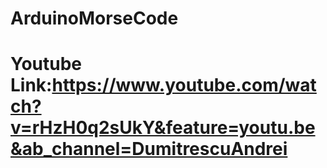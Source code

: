 # ArduinoMorseCode
# Youtube Link:https://www.youtube.com/watch?v=rHzH0q2sUkY&feature=youtu.be&ab_channel=DumitrescuAndrei